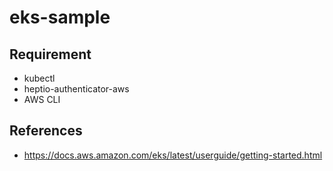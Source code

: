# eks-sample

## Requirement
- kubectl
- heptio-authenticator-aws
- AWS CLI

## References
- https://docs.aws.amazon.com/eks/latest/userguide/getting-started.html

